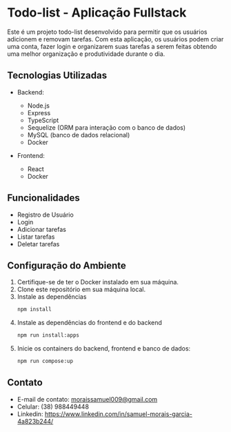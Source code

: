 # Todo-list - Aplicação Fullstack

Este é um projeto todo-list desenvolvido para permitir que os usuários adicionem e removam tarefas. Com esta aplicação, os usuários podem criar uma conta, fazer login e organizarem suas tarefas a serem feitas obtendo uma melhor organização e produtividade durante o dia.

## Tecnologias Utilizadas

- Backend:
  - Node.js
  - Express
  - TypeScript
  - Sequelize (ORM para interação com o banco de dados)
  - MySQL (banco de dados relacional)
  - Docker

- Frontend:
  - React
  - Docker

## Funcionalidades

- Registro de Usuário
- Login
- Adicionar tarefas
- Listar tarefas
- Deletar tarefas

## Configuração do Ambiente

1. Certifique-se de ter o Docker instalado em sua máquina.
2. Clone este repositório em sua máquina local.
3. Instale as dependências
   ```bash
   npm install
4. Instale as dependências do frontend e do backend
   ```bash
   npm run install:apps 
5. Inicie os containers do backend, frontend e banco de dados:
   ```bash
   npm run compose:up

## Contato

- E-mail de contato: moraissamuel009@gmail.com
- Celular: (38) 988449448
- Linkedin: https://www.linkedin.com/in/samuel-morais-garcia-4a823b244/
